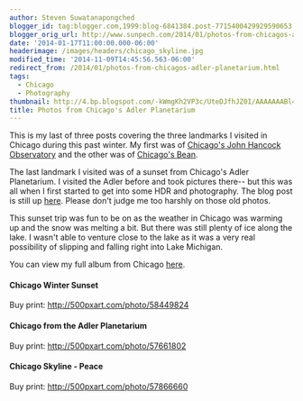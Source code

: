 ```yaml
---
author: Steven Suwatanapongched
blogger_id: tag:blogger.com,1999:blog-6841384.post-7715400429929590653
blogger_orig_url: http://www.sunpech.com/2014/01/photos-from-chicagos-adler-planetarium.html
date: '2014-01-17T11:00:00.000-06:00'
headerimage: /images/headers/chicago_skyline.jpg
modified_time: '2014-11-09T14:45:56.563-06:00'
redirect_from: /2014/01/photos-from-chicagos-adler-planetarium.html
tags:
  - Chicago
  - Photography
thumbnail: http://4.bp.blogspot.com/-kWmgKh2VP3c/UteDJfhJZ0I/AAAAAAABl4c/KLz7N_h1A84/s600/2014-01-12+at+16-56-36.jpg
title: Photos from Chicago's Adler Planetarium
---
```



This is my last of three posts covering the three landmarks I visited in Chicago during this past winter. My first was of <a href="/2014/01/photos-from-chicagos-john-hancock">Chicago's John Hancock Observatory</a> and the other was of <a href="/2014/01/photos-from-chicagos-bean">Chicago's Bean</a>.

The last landmark I visited was of a sunset from Chicago's Adler Planetarium. I visited the Adler before and took pictures there-- but this was all when I first started to get into some HDR and photography. The blog post is still up <a href="/2012/03/weekend-chicago-hdr-photography">here</a>. Please don't judge me too harshly on those old photos.

This sunset trip was fun to be on as the weather in Chicago was warming up and the snow was melting a bit. But there was still plenty of ice along the lake. I wasn't able to venture close to the lake as it was a very real possibility of slipping and falling right into Lake Michigan.

You can view my full album from Chicago <a href="https://plus.google.com/photos/101693597219413173200/albums/5966991023328463857">here</a>.

#### Chicago Winter Sunset
Buy print: <a href="http://500pxart.com/photo/58449824">http://500pxart.com/photo/58449824</a>
<img   border="0" src="http://4.bp.blogspot.com/-kWmgKh2VP3c/UteDJfhJZ0I/AAAAAAABl4c/KLz7N_h1A84/s600/2014-01-12+at+16-56-36.jpg" alt=""   />

#### Chicago from the Adler Planetarium
Buy print: <a href="http://500pxart.com/photo/57661802">http://500pxart.com/photo/57661802</a>
<img   border="0" src="http://1.bp.blogspot.com/-fmjoN5zagrQ/UteDKVUZ2GI/AAAAAAABl4k/mszOUp4gOJc/s600/2014-01-12+at+17-51-42.jpg" alt=""   />

#### Chicago Skyline - Peace
Buy print: <a href="http://500pxart.com/photo/57866660">http://500pxart.com/photo/57866660</a>
<img   border="0" src="http://4.bp.blogspot.com/-K5Nalnzt9RY/UteDLDaN2gI/AAAAAAABl4s/zx_wfMLoXyU/s600/2014-01-12+at+18-13-20.jpg" alt=""   />
